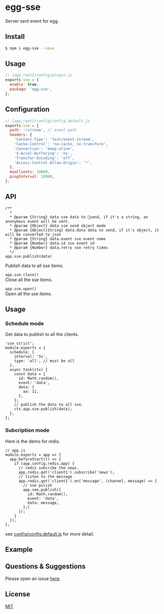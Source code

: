 # egg-sse
Server sent event for egg.

## Install

```bash
$ npm i egg-sse --save
```

## Usage

```js
// {app_root}/config/plugin.js
exports.sse = {
  enable: true,
  package: 'egg-sse',
};
```

## Configuration

```js
// {app_root}/config/config.default.js
exports.sse = {
  path: '/stream', // event path
  headers: {
    'Content-Type': 'text/event-stream',
    'Cache-Control': 'no-cache, no-transform',
    'Connection': 'keep-alive',
    'X-Accel-Buffering': 'no',
    'Transfer-Encoding': 'off',
    'Access-Control-Allow-Origin': '*',
  },
  maxClients: 10000,
  pingInterval: 10000,
};
```

## API
```
/**
  *
  * @param {String} data sse data to send, if it's a string, an anonymous event will be sent.
  * @param {Object} data sse send object mode
  * @param {Object|String} data.data data to send, if it's object, it will be converted to json
  * @param {String} data.event sse event name
  * @param {Number} data.id sse event id
  * @param {Number} data.retry sse retry times
  */
app.sse.publish(data)
```
Publish data to all sse items.

`app.sse.close()`  
Close all the sse items.

`app.sse.open()`  
Open all the sse items.

## Usage

### Schedule mode
Get data to publish to all the clients.

```
'use strict';
module.exports = {
  schedule: {
    interval: '5s',
    type: 'all', // must be all
  },
  async task(ctx) {
    const data = {
      id: Math.random(),
      event: 'data',
      data: {
        aa: 11,
      },
    };
    // publish the data to all sse.
    ctx.app.sse.publish(data);
  },
};

```

### Subcription mode
Here is the demo for redis.
```
// app.js
module.exports = app => {
  app.beforeStart(() => {
    if (app.config.redis.app) {
      // redis subcribe the news.
      app.redis.get('client1').subscribe('news');
      // listen to the message
      app.redis.get('client1').on('message', (channel, message) => {
        // sse pulish
        app.see.publish({
          id: Math.random(),
          event: 'data',
          data: message,
        };)
      });
    }
  });
};
```

see [config/config.default.js](config/config.default.js) for more detail.

## Example

<!-- example here -->

## Questions & Suggestions

Please open an issue [here](https://github.com/eggjs/egg/issues).

## License

[MIT](LICENSE)
